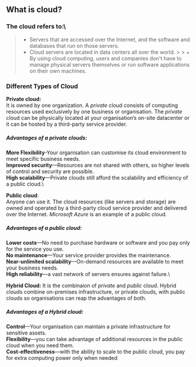 ## What is cloud?
### The cloud refers to:\
> + Servers that are accessed over the Internet, and the software and databases that run on those servers.
> +  Cloud servers are located in data centers all over the world. > > + By using cloud computing, users and companies don't have to manage physical servers themselves or run software applications on their own machines.

### Different Types of Cloud
**Private cloud:**\
It is owned by one organization. A *private* cloud consists of computing resources used exclusively by one business or organisation. The *private* cloud can be physically located at your organisation’s on-site datacenter or it can be hosted by a third-party service provider.

##### Advantages of a *private* clouds:
**More Flexibility**-Your organisation can customise its cloud environment to meet specific business needs.\
**Improved security**—Resources are not shared with others, so higher levels of control and security are possible.\
**High scalability**—Private clouds still afford the scalability and efficiency of a public cloud.\

**Public cloud**:\
Anyone can use it. The cloud resources (like servers and storage) are owned and operated by a third-party cloud service provider and delivered over the Internet.
 *Microsoft Azure* is an example of a public cloud.

##### **Advantages of a public cloud**:
**Lower costs**—No need to purchase hardware or software and you pay only for the service you use.\
**No maintenance**—Your service provider provides the maintenance.\
**Near-unlimited scalability**—On-demand resources are available to meet your business needs.\
**High reliability**—a vast network of servers ensures against failure.\

 **Hybrid Cloud:**
It is the combinaion of *private* and *public* cloud.
 Hybrid clouds combine on-premises infrastructure, or private clouds, with public clouds so organisations can reap the advantages of both.

##### **Advantages of a Hybrid cloud:**
**Control**—Your organisation can maintain a private infrastructure for sensitive assets.\
**Flexibility**—you can take advantage of additional resources in the public cloud when you need them.\
**Cost-effectiveness**—with the ability to scale to the public cloud, you pay for extra computing power only when needed